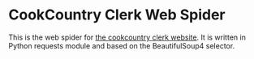 # CookCountry Clerk Web Spider

This is the web spider for [the cookcountry clerk website](http://www.cookcountyclerkofcourt.org/CourtCaseSearch/DocketSearch.aspx). It is written in Python requests module and based on the BeautifulSoup4 selector.
